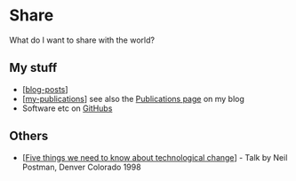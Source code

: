 # Share

What do I want to share with the world?

## My stuff

- [[blog-posts]]
- [[my-publications]] see also the [Publications page](https://djon.es/blog/publications/) on my blog
- Software etc on [GitHubs](https://github.com/djplaner?tab=repositories)


## Others

- [[Five things we need to know about technological change]] - Talk by Neil Postman, Denver Colorado 1998


[//begin]: # "Autogenerated link references for markdown compatibility"
[blog-posts]: blog/blog-posts "Blog posts"
[my-publications]: my-publications "My Publications"
[Five things we need to know about technological change]: <Five things we need to know about technological change> "Five things we need to know about technological change"
[//end]: # "Autogenerated link references"